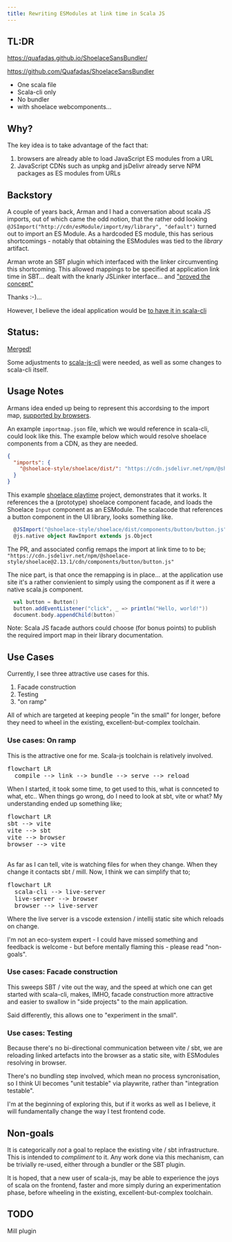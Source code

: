 ```yaml
---
title: Rewriting ESModules at link time in Scala JS
---
```


## TL:DR

https://quafadas.github.io/ShoelaceSansBundler/

https://github.com/Quafadas/ShoelaceSansBundler

- One scala file
- Scala-cli only
- No bundler
- with shoelace webcomponents...

## Why?
The key idea is to take advantage of the fact that:

1. browsers are already able to load JavaScript ES modules from a URL
2. JavaScript CDNs such as unpkg and jsDelivr already serve NPM packages as ES modules from URLs

## Backstory

A couple of years back, Arman and I had a conversation about scala JS imports, out of which came the odd notion, that the rather odd looking `@JSImport("http://cdn/esModule/import/my/library", "default")` turned out to import an ES Module. As a hardcoded ES module, this has serious shortcomings - notably that obtaining the ESModules was tied to the _library_ artifact.

Arman wrote an SBT plugin which interfaced with the linker circumventing this shortcoming. This allowed mappings to be specified at application link time in SBT... dealt with the knarly JSLinker interface... and ["proved the concept"](https://github.com/armanbilge/scalajs-importmap)

Thanks :-)...

However, I believe the ideal application would be [to have it in scala-cli](https://github.com/VirtusLab/scala-cli/discussions/1968#discussioncomment-5446977)

## Status:
[Merged!](https://github.com/VirtusLab/scala-cli/pull/2737)

Some adjustments to [scala-js-cli](https://github.com/VirtusLab/scala-js-cli/pull/47) were needed, as well as some changes to scala-cli itself.

## Usage Notes
Armans idea ended up being to represent this accordsing to the import map, [supported by browsers](https://developer.mozilla.org/en-US/docs/Web/HTML/Element/script/type/importmap#import_map_json_representation).

An example `importmap.json` file, which we would reference in scala-cli, could look like this. The example below which would resolve shoelace components from a CDN, as they are needed.

```json
{
  "imports": {
    "@shoelace-style/shoelace/dist/": "https://cdn.jsdelivr.net/npm/@shoelace-style/shoelace@2.13.1/cdn/"
  }
}
```
This example [shoelace playtime](https://github.com/Quafadas/ShoelaceSansBundler) project, demonstrates that it works. It references the a (prototype) shoelace component facade, and loads the Shoelace `Input` component as an ESModule. The scalacode that references a button component in the UI library, looks something like.

```scala
  @JSImport("@shoelace-style/shoelace/dist/components/button/button.js", JSImport.Namespace)
  @js.native object RawImport extends js.Object
```
The PR, and associated config remaps the import at link time to to be;
`"https://cdn.jsdelivr.net/npm/@shoelace-style/shoelace@2.13.1/cdn/components/button/button.js"`

The nice part, is that once the remapping is in place... at the application use site it's a rather convienient to simply using the component as if it were a native scala.js component.

```scala
  val button = Button()
  button.addEventListener("click", _ => println("Hello, world!"))
  document.body.appendChild(button)
```

Note: Scala JS facade authors could choose (for bonus points) to publish the required import map in their library documentation.

## Use Cases

Currently, I see three attractive use cases for this.

1. Facade construction
2. Testing
3. "on ramp"

All of which are targeted at keeping people  "in the small" for longer, before they need to wheel in the existing, excellent-but-complex toolchain.

### Use cases: On ramp

This is the attractive one for me. Scala-js toolchain is relatively involved.

<pre class="mermaid">
flowchart LR
  compile --> link --> bundle --> serve --> reload
</pre>

When I started, it took some time, to get used to this, what is connceted to what, etc.. When things go wrong, do I need to look at sbt, vite or what? My understanding ended up something like;

<pre class="mermaid">
flowchart LR
sbt --> vite
vite --> sbt
vite --> browser
browser --> vite

</pre>

As far as I can tell, vite is watching files for when they change. When they change it contacts sbt / mill. Now, I think we can simplify that to;

<pre class="mermaid">
flowchart LR
  scala-cli --> live-server
  live-server --> browser
  browser --> live-server
</pre>

Where the live server is a vscode extension / intellij static site which reloads on change.

I'm not an eco-system expert - I could have missed something and feedback is welcome - but before mentally flaming this - please read "non-goals".

### Use cases: Facade construction

This sweeps SBT / vite out the way, and the speed at which one can get started with scala-cli, makes, IMHO, facade construction more attractive and easier to swallow in "side projects" to the main application.

Said differently, this allows one to "experiment in the small".

### Use cases: Testing

Because there's no bi-directional communication between vite / sbt, we are reloading linked artefacts into the browser as a static site, with ESModules resolving in browser.

There's no bundling step involved, which mean no process syncronisation, so I think UI becomes "unit testable" via playwrite, rather than "integration testable".

I'm at the beginning of exploring this, but if it works as well as I believe, it will fundamentally change the way I test frontend code.

## Non-goals

It is categorically _not_ a goal to replace the existing vite / sbt infrastructure. This is intended to _compliment_ to it. Any work done via this mechanism, can be trivially re-used, either through a bundler or the SBT plugin.

It is hoped, that a new user of scala-js, may be able to experience the joys of scala on the frontend, faster and more simply during an experimentation phase, before wheeling in the existing, excellent-but-complex toolchain.

## TODO
Mill plugin


<script src="https://cdn.jsdelivr.net/npm/mermaid@10/dist/mermaid.min.js"></script>
<script>
  mermaid.initialize({ startOnLoad: true });
</script>
